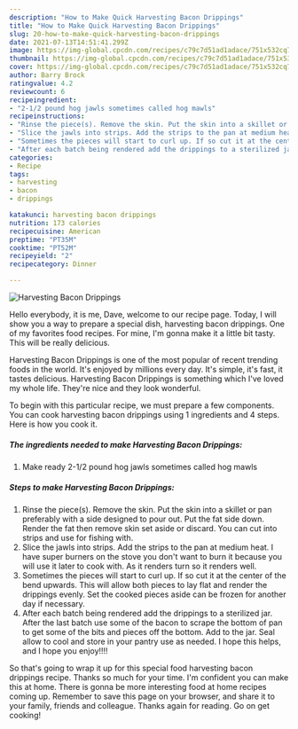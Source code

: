 ```yaml
---
description: "How to Make Quick Harvesting Bacon Drippings"
title: "How to Make Quick Harvesting Bacon Drippings"
slug: 20-how-to-make-quick-harvesting-bacon-drippings
date: 2021-07-13T14:51:41.299Z
image: https://img-global.cpcdn.com/recipes/c79c7d51ad1adace/751x532cq70/harvesting-bacon-drippings-recipe-main-photo.jpg
thumbnail: https://img-global.cpcdn.com/recipes/c79c7d51ad1adace/751x532cq70/harvesting-bacon-drippings-recipe-main-photo.jpg
cover: https://img-global.cpcdn.com/recipes/c79c7d51ad1adace/751x532cq70/harvesting-bacon-drippings-recipe-main-photo.jpg
author: Barry Brock
ratingvalue: 4.2
reviewcount: 6
recipeingredient:
- "2-1/2 pound hog jawls sometimes called hog mawls"
recipeinstructions:
- "Rinse the piece(s). Remove the skin. Put the skin into a skillet or pan preferably with a side designed to pour out. Put the fat side down. Render the fat then remove skin set aside or discard. You can cut into strips and use for fishing with."
- "Slice the jawls into strips. Add the strips to the pan at medium heat. I have super burners on the stove you don&#39;t want to burn it because you will use it later to cook with. As it renders turn so it renders well."
- "Sometimes the pieces will start to curl up. If so cut it at the center of the bend upwards. This will allow both pieces to lay flat and render the drippings evenly. Set the cooked pieces aside can be frozen for another day if necessary."
- "After each batch being rendered add the drippings to a sterilized jar. After the last batch use some of the bacon to scrape the bottom of pan to get some of the bits and pieces off the bottom. Add to the jar. Seal allow to cool and store in your pantry use as needed. I hope this helps, and I hope you enjoy!!!!"
categories:
- Recipe
tags:
- harvesting
- bacon
- drippings

katakunci: harvesting bacon drippings 
nutrition: 173 calories
recipecuisine: American
preptime: "PT35M"
cooktime: "PT52M"
recipeyield: "2"
recipecategory: Dinner

---
```



![Harvesting Bacon Drippings](https://img-global.cpcdn.com/recipes/c79c7d51ad1adace/751x532cq70/harvesting-bacon-drippings-recipe-main-photo.jpg)

Hello everybody, it is me, Dave, welcome to our recipe page. Today, I will show you a way to prepare a special dish, harvesting bacon drippings. One of my favorites food recipes. For mine, I'm gonna make it a little bit tasty. This will be really delicious.

Harvesting Bacon Drippings is one of the most popular of recent trending foods in the world. It's enjoyed by millions every day. It's simple, it's fast, it tastes delicious. Harvesting Bacon Drippings is something which I've loved my whole life. They're nice and they look wonderful.




To begin with this particular recipe, we must prepare a few components. You can cook harvesting bacon drippings using 1 ingredients and 4 steps. Here is how you cook it.

<!--inarticleads1-->

##### The ingredients needed to make Harvesting Bacon Drippings:

1. Make ready 2-1/2 pound hog jawls sometimes called hog mawls




<!--inarticleads2-->

##### Steps to make Harvesting Bacon Drippings:

1. Rinse the piece(s). Remove the skin. Put the skin into a skillet or pan preferably with a side designed to pour out. Put the fat side down. Render the fat then remove skin set aside or discard. You can cut into strips and use for fishing with.
1. Slice the jawls into strips. Add the strips to the pan at medium heat. I have super burners on the stove you don&#39;t want to burn it because you will use it later to cook with. As it renders turn so it renders well.
1. Sometimes the pieces will start to curl up. If so cut it at the center of the bend upwards. This will allow both pieces to lay flat and render the drippings evenly. Set the cooked pieces aside can be frozen for another day if necessary.
1. After each batch being rendered add the drippings to a sterilized jar. After the last batch use some of the bacon to scrape the bottom of pan to get some of the bits and pieces off the bottom. Add to the jar. Seal allow to cool and store in your pantry use as needed. I hope this helps, and I hope you enjoy!!!!




So that's going to wrap it up for this special food harvesting bacon drippings recipe. Thanks so much for your time. I'm confident you can make this at home. There is gonna be more interesting food at home recipes coming up. Remember to save this page on your browser, and share it to your family, friends and colleague. Thanks again for reading. Go on get cooking!
